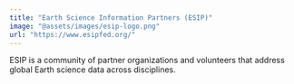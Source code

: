 ```yaml
---
title: "Earth Science Information Partners (ESIP)"
image: "@assets/images/esip-logo.png"
url: "https://www.esipfed.org/"
---
```


ESIP is a community of partner organizations and volunteers that address global
Earth science data across disciplines.
